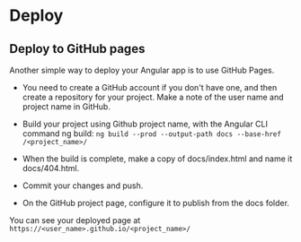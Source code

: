 # Deploy

## Deploy to GitHub pages

Another simple way to deploy your Angular app is to use GitHub Pages.

- You need to create a GitHub account if you don't have one, and then create a repository for your project. Make a note of the user name and project name in GitHub.

- Build your project using Github project name, with the Angular CLI command ng build: `ng build --prod --output-path docs --base-href /<project_name>/`

- When the build is complete, make a copy of docs/index.html and name it docs/404.html.

- Commit your changes and push.

- On the GitHub project page, configure it to publish from the docs folder.

You can see your deployed page at `https://<user_name>.github.io/<project_name>/`
